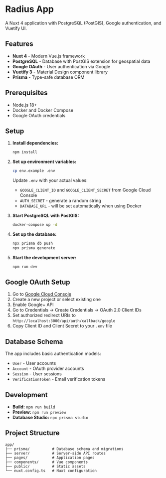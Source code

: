 # Radius App

A Nuxt 4 application with PostgreSQL (PostGIS), Google authentication, and Vuetify UI.

## Features

- **Nuxt 4** - Modern Vue.js framework
- **PostgreSQL** - Database with PostGIS extension for geospatial data
- **Google OAuth** - User authentication via Google
- **Vuetify 3** - Material Design component library
- **Prisma** - Type-safe database ORM

## Prerequisites

- Node.js 18+ 
- Docker and Docker Compose
- Google OAuth credentials

## Setup

1. **Install dependencies:**
   ```bash
   npm install
   ```

2. **Set up environment variables:**
   ```bash
   cp env.example .env
   ```
   
   Update `.env` with your actual values:
   - `GOOGLE_CLIENT_ID` and `GOOGLE_CLIENT_SECRET` from Google Cloud Console
   - `AUTH_SECRET` - generate a random string
   - `DATABASE_URL` - will be set automatically when using Docker

3. **Start PostgreSQL with PostGIS:**
   ```bash
   docker-compose up -d
   ```

4. **Set up the database:**
   ```bash
   npx prisma db push
   npx prisma generate
   ```

5. **Start the development server:**
   ```bash
   npm run dev
   ```

## Google OAuth Setup

1. Go to [Google Cloud Console](https://console.cloud.google.com/)
2. Create a new project or select existing one
3. Enable Google+ API
4. Go to Credentials → Create Credentials → OAuth 2.0 Client IDs
5. Set authorized redirect URIs to `http://localhost:3000/api/auth/callback/google`
6. Copy Client ID and Client Secret to your `.env` file

## Database Schema

The app includes basic authentication models:
- `User` - User accounts
- `Account` - OAuth provider accounts
- `Session` - User sessions
- `VerificationToken` - Email verification tokens

## Development

- **Build:** `npm run build`
- **Preview:** `npm run preview`
- **Database Studio:** `npx prisma studio`

## Project Structure

```
app/
├── prisma/          # Database schema and migrations
├── server/          # Server-side API routes
├── pages/           # Application pages
├── components/      # Vue components
├── public/          # Static assets
└── nuxt.config.ts   # Nuxt configuration
```
